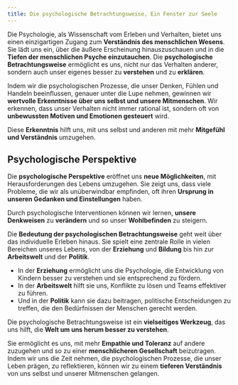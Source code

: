 ```yaml
---
title: Die psychologische Betrachtungsweise, Ein Fenster zur Seele  
---
```

Die Psychologie, als Wissenschaft vom Erleben und Verhalten, bietet uns einen einzigartigen Zugang zum **Verständnis des menschlichen Wesens**. Sie lädt uns ein, über die äußere Erscheinung hinauszuschauen und in die **Tiefen der menschlichen Psyche einzutauchen**. Die **psychologische Betrachtungsweise** ermöglicht es uns, nicht nur das Verhalten anderer, sondern auch unser eigenes besser zu **verstehen** und zu **erklären**.

Indem wir die psychologischen Prozesse, die unser Denken, Fühlen und Handeln beeinflussen, genauer unter die Lupe nehmen, gewinnen wir **wertvolle Erkenntnisse über uns selbst und unsere Mitmenschen**. Wir erkennen, dass unser Verhalten nicht immer rational ist, sondern oft von **unbewussten Motiven und Emotionen gesteuert** wird. 

Diese **Erkenntnis** hilft uns, mit uns selbst und anderen mit mehr **Mitgefühl und Verständnis** umzugehen.

## Psychologische Perspektive

Die **psychologische Perspektive** eröffnet uns **neue Möglichkeiten**, mit Herausforderungen des Lebens umzugehen. Sie zeigt uns, dass viele Probleme, die wir als unüberwindbar empfinden, oft ihren **Ursprung in unseren Gedanken und Einstellungen** haben. 

Durch psychologische Interventionen können wir lernen, **unsere Denkweisen** zu **verändern** und so unser **Wohlbefinden** zu steigern.

Die **Bedeutung der psychologischen Betrachtungsweise** geht weit über das individuelle Erleben hinaus. Sie spielt eine zentrale Rolle in vielen Bereichen unseres Lebens, von der **Erziehung** und **Bildung** bis hin zur **Arbeitswelt** und der **Politik**. 

* In der **Erziehung** ermöglicht uns die Psychologie, die Entwicklung von Kindern besser zu verstehen und sie entsprechend zu fördern.   
* In der **Arbeitswelt** hilft sie uns, Konflikte zu lösen und Teams effektiver zu führen.   
* Und in der **Politik** kann sie dazu beitragen, politische Entscheidungen zu treffen, die den Bedürfnissen der Menschen gerecht werden.

Die psychologische Betrachtungsweise ist ein **vielseitiges Werkzeug**, das uns hilft, die **Welt um uns herum besser zu verstehen**. 

Sie ermöglicht es uns, mit mehr **Empathie und Toleranz** auf andere zuzugehen und so zu einer **menschlicheren Gesellschaft** beizutragen. Indem wir uns die Zeit nehmen, die psychologischen Prozesse, die unser Leben prägen, zu reflektieren, können wir zu einem **tieferen Verständnis** von uns selbst und unserer Mitmenschen gelangen.
